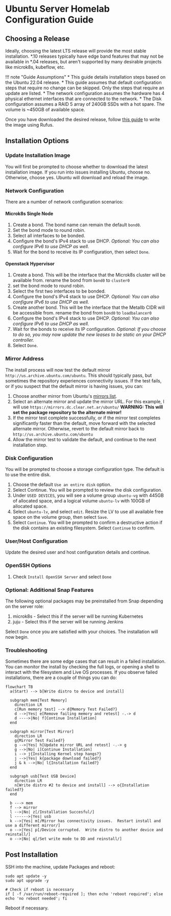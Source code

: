 # Ubuntu Server Homelab Configuration Guide

## Choosing a Release

Ideally, choosing the latest LTS release will provide the most stable installation.  *.10 releases typically have edge band features that may not be available 
in *.04 releases, but aren't supported by many desirable projects like microk8s, kubeflow, etc.

!!! note "Guide Assumptions"
    * This guide details installation steps based on the Ubuntu 22.04 release.
    * This guide assumes that default configuration steps that require no change can be skipped.  Only the steps that require an update are listed.
    * The network configuration assumes the hardware has 4 physical ethernet interfaces that are connected to the network.
    * The Disk configuration assumes a RAID 5 array of 240GB SSDs with a hot spare.  The volume is ~450GB of available space.

Once you have downloaded the desired release, follow [this guide](https://ubuntu.com/tutorials/create-a-usb-stick-on-windows#3-usb-selection) to write the image
using Rufus.

## Installation Options

### Update Installation Image

You will first be prompted to choose whether to download the latest installation image.  If you run into issues installing Ubuntu, choose no.  Otherwise, choose yes.
Ubuntu will download and reload the image.

### Network Configuration

There are a number of network configuration scenarios:

#### Microk8s Single Node

1. Create a bond.  The bond name can remain the default `bond0`.
1. Set the bond mode to round robin.
1. Select all interfaces to be bonded.
1. Configure the bond's IPv4 stack to use DHCP.  *Optional: You can also configure IPv6 to use DHCP as well.*
1. Wait for the bond to receive its IP configuration, then select `Done`.

#### Openstack Hypervisor

1. Create a bond.  This will be the interface that the Microk8s cluster will be available from.  rename the bond from `bond0` to `cluster0`
1. set the bond mode to round robin.
1. Select the first two interfaces to be bonded.
1. Configure the bond's IPv4 stack to use DHCP.  *Optional: You can also configure IPv6 to use DHCP as well.*
1. Create another bond.  This will be the interface that the Metallb CIDR will be accessible from.  rename the bond from `bond0` to `loadbalancer0`
1. Configure the bond's IPv4 stack to use DHCP.  *Optional: You can also configure IPv6 to use DHCP as well.*
1. Wait for the bonds to receive its IP configuration.  *Optional: If you choose to do so, you may now update the new leases to be static on your DHCP controller.*
1. Select `Done`.

### Mirror Address

The install process will now test the default mirror `http://us.archive.ubuntu.com/ubuntu`.  This should typically pass, but sometimes the repository experiences connectivity issues.
If the test fails, or if you suspect that the default mirror is having issues, you can:

1. Choose another mirror from Ubuntu's [mirrors list](https://launchpad.net/ubuntu/+archivemirrors).
1. Select an alternate mirror and update the mirror URL.  For this example, I will use `https://mirrors.dc.clear.net.ar/ubuntu/` **WARNING: This will set the package repository to the alternate mirror!**
1. If the mirror test complete successfully, or if the mirror test completes significantly faster than the default, move forward with the selected alternate mirror.  Otherwise, revert to the default mirror
   back to `http://us.archive.ubuntu.com/ubuntu`
1. Allow the mirror test to validate the default, and continue to the next installation step.

### Disk Configuration

You will be prompted to choose a storage configuration type.  The default is to use the entire disk.

1.  Choose the default `Use an entire disk` option.
1. Select Continue.  You will be prompted to review the disk configuration.
1. Under `USED DEVICES`, you will see a volume group `ubuntu-vg` with 445GB of allocated space, and a logical volume `ubuntu-lv` with 100GB of allocated space.
1. Select `ubuntu-lv`, and select `edit`.  Resize the LV to use all available free space on the volume group, then select `Save`.
1. Select `Continue`.  You will be prompted to confirm a destructive action if the disk contains an existing filesystem.  Select `Continue` to confirm.

### User/Host Configuration

Update the desired user and host configuration details and continue.

### OpenSSH Options

1. Check `Install OpenSSH Server` and select `Done`

### Optional: Additional Snap Features

The following optional packages may be preinstalled from Snap depending on the server role:

1. microk8s - Select this if the server will be running Kubernetes
1. juju - Select this if the server will be running Jenkins

Select `Done` once you are satisfied with your choices.  The installation will now begin.

### Troubleshooting

Sometimes there are some edge cases that can result in a failed installation.  You can monitor the install by checking the full logs, or opening a shell to interact with the filesystem and Live OS processes.
If you observe failed installations, there are a couple of things you can do:


```mermaid
flowchart TB
  a(Start) --> b[Write distro to device and install]

  subgraph mem[Test Memory]
    direction LR
    c[Run memory test] --> d{Memory Test Failed?}
    d -->|Yes| e[Remove failing memory and retest] -.-> d
    d ---->|No| f[Continue Installation]
  end

  subgraph mirror[Test Mirror]
    direction LR
    g{Mirror Test Failed?}
    g -->|Yes| h[Update mirror URL and retest] -.-> g
    g -->|No| i[Continue Installation]
    i --> j{Installing Kernel step hangs?}
    j -->|Yes| k{package download failed?}
    j & k -->|No| l{Installation failed?}
  end

  subgraph usb[Test USB Device]
    direction LR
    n[Write distro #2 to device and install] --> o{Installation failed?}
  end
  
  b ---> mem
  f --> mirror
  l -->|No| z[/Installation Succesful/]
  l ------>|Yes| usb
  k -->|Yes| m[/Mirror has connectivity issues.  Restart install and use a different mirror/]
  o -->|Yes| p[/Device corrupted.  Write distro to another device and reinstall/]
  o -->|No| q[/Set write mode to DD and reinstall/]
```

## Post Installation

SSH into the machine, update Packages and reboot:

```shell
sudo apt update -y
sudo apt upgrade -y

# Check if reboot is necessary
if [ -f /var/run/reboot-required ]; then echo 'reboot required'; else echo 'no reboot needed'; fi
```

Reboot if necessary.